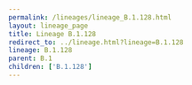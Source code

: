 ```yaml
---
permalink: /lineages/lineage_B.1.128.html
layout: lineage_page
title: Lineage B.1.128
redirect_to: ../lineage.html?lineage=B.1.128
lineage: B.1.128
parent: B.1
children: ['B.1.128']
---
```

